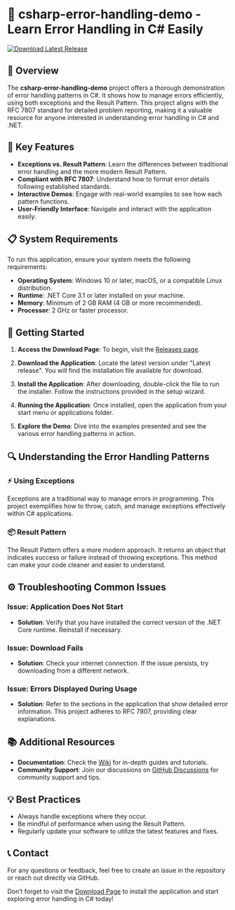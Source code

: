 # 🚀 csharp-error-handling-demo - Learn Error Handling in C# Easily

[![Download Latest Release](https://img.shields.io/badge/Download%20Latest%20Release-Visit%20Here-blue)](https://github.com/Akhilrathina/csharp-error-handling-demo/releases)

## 📖 Overview

The **csharp-error-handling-demo** project offers a thorough demonstration of error handling patterns in C#. It shows how to manage errors efficiently, using both exceptions and the Result Pattern. This project aligns with the RFC 7807 standard for detailed problem reporting, making it a valuable resource for anyone interested in understanding error handling in C# and .NET.

## 🌟 Key Features

- **Exceptions vs. Result Pattern**: Learn the differences between traditional error handling and the more modern Result Pattern.
- **Compliant with RFC 7807**: Understand how to format error details following established standards.
- **Interactive Demos**: Engage with real-world examples to see how each pattern functions.
- **User-Friendly Interface**: Navigate and interact with the application easily.

## 📋 System Requirements

To run this application, ensure your system meets the following requirements:

- **Operating System**: Windows 10 or later, macOS, or a compatible Linux distribution.
- **Runtime**: .NET Core 3.1 or later installed on your machine.
- **Memory**: Minimum of 2 GB RAM (4 GB or more recommended).
- **Processor**: 2 GHz or faster processor.

## 🚀 Getting Started

1. **Access the Download Page**: To begin, visit the [Releases page](https://github.com/Akhilrathina/csharp-error-handling-demo/releases).
   
2. **Download the Application**: Locate the latest version under "Latest release". You will find the installation file available for download.

3. **Install the Application**: After downloading, double-click the file to run the installer. Follow the instructions provided in the setup wizard.

4. **Running the Application**: Once installed, open the application from your start menu or applications folder.

5. **Explore the Demo**: Dive into the examples presented and see the various error handling patterns in action. 

## 🔍 Understanding the Error Handling Patterns

### ⚡ Using Exceptions

Exceptions are a traditional way to manage errors in programming. This project exemplifies how to throw, catch, and manage exceptions effectively within C# applications. 

### 📦 Result Pattern

The Result Pattern offers a more modern approach. It returns an object that indicates success or failure instead of throwing exceptions. This method can make your code cleaner and easier to understand.

## ⚙️ Troubleshooting Common Issues

### Issue: Application Does Not Start

- **Solution**: Verify that you have installed the correct version of the .NET Core runtime. Reinstall if necessary.

### Issue: Download Fails

- **Solution**: Check your internet connection. If the issue persists, try downloading from a different network.

### Issue: Errors Displayed During Usage

- **Solution**: Refer to the sections in the application that show detailed error information. This project adheres to RFC 7807, providing clear explanations.

## 📚 Additional Resources

- **Documentation**: Check the [Wiki](https://github.com/Akhilrathina/csharp-error-handling-demo/wiki) for in-depth guides and tutorials.
- **Community Support**: Join our discussions on [GitHub Discussions](https://github.com/Akhilrathina/csharp-error-handling-demo/discussions) for community support and tips.

## 💡 Best Practices

- Always handle exceptions where they occur.
- Be mindful of performance when using the Result Pattern.
- Regularly update your software to utilize the latest features and fixes.

## 📞 Contact

For any questions or feedback, feel free to create an issue in the repository or reach out directly via GitHub.

Don’t forget to visit the [Download Page](https://github.com/Akhilrathina/csharp-error-handling-demo/releases) to install the application and start exploring error handling in C# today!